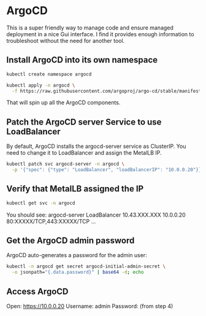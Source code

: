 # ArgoCD
This is a super friendly way to manage code and ensure managed deployment in a nice Gui interface. I find it provides enough information to troubleshoot without the need for another tool. <so far>


## Install ArgoCD into its own namespace
```bash
kubectl create namespace argocd
```
```bash
kubectl apply -n argocd \
  -f https://raw.githubusercontent.com/argoproj/argo-cd/stable/manifests/install.yaml
```
That will spin up all the ArgoCD components.
 
 
 
## Patch the ArgoCD server Service to use LoadBalancer
 
 
By default, ArgoCD installs the argocd-server service as ClusterIP. You need to change it to LoadBalancer and assign the MetalLB IP.
```bash
kubectl patch svc argocd-server -n argocd \
  -p '{"spec": {"type": "LoadBalancer", "loadBalancerIP": "10.0.0.20"}}'
```
 
 
 
## Verify that MetalLB assigned the IP
```bash 
kubectl get svc -n argocd
```
You should see:
argocd-server   LoadBalancer   10.43.XXX.XXX   10.0.0.20   80:XXXXX/TCP,443:XXXXX/TCP   ...

## Get the ArgoCD admin password

ArgoCD auto-generates a password for the admin user:
```bash
kubectl -n argocd get secret argocd-initial-admin-secret \
  -o jsonpath="{.data.password}" | base64 -d; echo
``` 
 
 
## Access ArgoCD
 
 
Open: https://10.0.0.20
Username: admin
Password: (from step 4)
 
 
